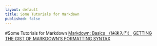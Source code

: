 ```yaml
---
layout: default
title: Some Tutorials for Markdown
published: false
---
```


#Some Tutorials for Markdown
[Markdown: Basics （快速入门）](http://wowubuntu.com/markdown/basic.html)
[GETTING THE GIST OF MARKDOWN’S FORMATTING SYNTAX](http://daringfireball.net/projects/markdown/basics)